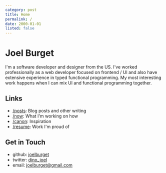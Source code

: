 ```yaml
---
category: post
title: Home
permalink: /
date: 2000-01-01
listed: false
---
```

# Joel Burget

I'm a software developer and designer from the US. I've worked professionally as a web developer focused on frontend / UI and also have extensive experience in typed functional programming. My most interesting work happens when I can mix UI and functional programming together.

## Links

* [/posts](/posts): Blog posts and other writing
* [/now](/now): What I'm working on how
* [/canon](/canon): Inspiration
* [/resume](/resume): Work I'm proud of

## Get in Touch

* github: [joelburget](https://github.com/joelburget)
* twitter: [dino_joel](https://twitter.com/dino_joel)
* email: [joelburget@gmail.com](mailto:joelburget@gmail.com)
